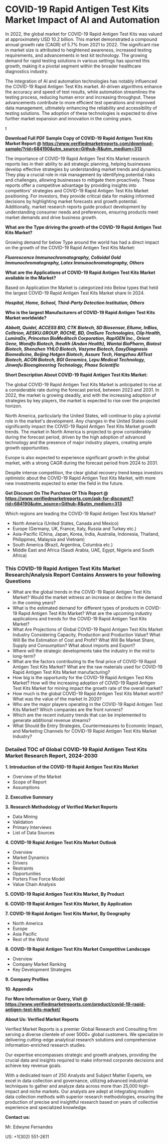 <meta name="title" content="Global COVID-19 Rapid Antigen Test Kits Market Impact of AI and Automation"><meta name="description" content="In 2022, the global market for COVID-19 Rapid Antigen Test Kits was valued at approximately USD 10.2 billion. This market demonstrated a compound annual growth rate (C"><meta name="title" content="COVID-19 Rapid Antigen Test Kits Market Size, Share, Scope, Trends, Growth, Opportunities, Analysis, Forecast"><h1>COVID-19 Rapid Antigen Test Kits Market Impact of AI and Automation</h1><p>In 2022, the global market for COVID-19 Rapid Antigen Test Kits was valued at approximately USD 10.2 billion. This market demonstrated a compound annual growth rate (CAGR) of 5.7% from 2021 to 2022. The significant rise in market size is attributed to heightened awareness, increased testing requirements, and advancements in test kit technology. The growing demand for rapid testing solutions in various settings has spurred this growth, making it a pivotal segment within the broader healthcare diagnostics industry.</p><p>The integration of AI and automation technologies has notably influenced the COVID-19 Rapid Antigen Test Kits market. AI-driven algorithms enhance the accuracy and speed of test results, while automation streamlines the testing process, reducing human error and increasing throughput. These advancements contribute to more efficient test operations and improved data management, ultimately enhancing the reliability and accessibility of testing solutions. The adoption of these technologies is expected to drive further market expansion and innovation in the coming years.</p>t</p><p id="" class=""><strong>Download Full PDF Sample Copy of COVID-19 Rapid Antigen Test Kits Market Report @ <a href="https://www.verifiedmarketreports.com/download-sample/?rid=684190&utm_source=Github-R&utm_medium=313" target="_blank">https://www.verifiedmarketreports.com/download-sample/?rid=684190&utm_source=Github-R&utm_medium=313</a></strong></p><p>The importance of&nbsp;COVID-19 Rapid Antigen Test Kits Market research reports lies in their ability to aid strategic planning, helping businesses develop effective strategies by understanding market trends and dynamics. They play a crucial role in risk management by identifying potential risks and challenges, allowing businesses to mitigate them proactively. These reports offer a competitive advantage by providing insights into competitors' strategies and COVID-19 Rapid Antigen Test Kits Market positioning. For investors, they provide critical data for making informed decisions by highlighting market forecasts and growth potential. Additionally, market research reports guide product development by understanding consumer needs and preferences, ensuring products meet market demands and drive business growth.</p><p><strong>What are the&nbsp;Type driving the growth of the COVID-19 Rapid Antigen Test Kits Market?</strong></p><p id="" class="">Growing demand for below Type around the world has had a direct impact on the growth of the COVID-19 Rapid Antigen Test Kits Market:</p><em><strong>Fluorescence Immunochromatography, Colloidal Gold Immunochromatography, Latex Immunochromatography, Others</strong></em></p><strong>What are the&nbsp;Applications&nbsp;of COVID-19 Rapid Antigen Test Kits Market available in the Market?</strong></p><p id="" class="">Based on Application the Market is categorized into Below types that held the largest COVID-19 Rapid Antigen Test Kits Market share In 2024.</p><em><strong>Hospital, Home, School, Third-Party Detection Institution, Others</strong></em></p><strong>Who is the largest Manufacturers of COVID-19 Rapid Antigen Test Kits Market worldwide?</strong></p><p><em><strong>Abbott, Quidel, ACCESS BIO, CTK Biotech, SD Biosensor, Ellume, InBios, Celltrion, AESKU.GROUP, ROCHE, BD, OraSure Technologies, Clip Health, LumiraDx, Princeton BioMeditech Corporation, RapiGEN Inc., Orient Gene, Wondfo Biotech, Ihealth (Andon Health), Wantai BioPharm, Biotest Biotech, Shenzhen YHLO Biotech, Vazyme Biotech, EasyDiagnosis Biomedicine, Beijing Hotgen Biotech, Assure Tech, Hangzhou AllTest Biotech, ACON Biotech, BGI Genomics, Lepu Medical Technology, Jinwofu Bioengineering Technology, Phase Scientific</strong></em></p><p id="" class=""><strong>Short Description About COVID-19 Rapid Antigen Test Kits Market:</strong></p><p>The global COVID-19 Rapid Antigen Test Kits Market is anticipated to rise at a considerable rate during the forecast period, between 2023 and 2031. In 2022, the market is growing steadily, and with the increasing adoption of strategies by key players, the market is expected to rise over the projected horizon.</p><p>North America, particularly the United States, will continue to play a pivotal role in the market's development. Any changes in the United States could significantly impact the COVID-19 Rapid Antigen Test Kits Market growth trends. The market in North America is projected to grow considerably during the forecast period, driven by the high adoption of advanced technology and the presence of major industry players, creating ample growth opportunities.</p><p>Europe is also expected to experience significant growth in the global market, with a strong CAGR during the forecast period from 2024 to 2031.</p><p>Despite intense competition, the clear global recovery trend keeps investors optimistic about the COVID-19 Rapid Antigen Test Kits Market, with more new investments expected to enter the field in the future.</p><p id="" class=""><strong>Get Discount On The Purchase Of This Report @ <a href="https://www.verifiedmarketreports.com/ask-for-discount/?rid=684190&utm_source=Github-R&utm_medium=313" target="_blank">https://www.verifiedmarketreports.com/ask-for-discount/?rid=684190&utm_source=Github-R&utm_medium=313</a></strong></p>Which regions are leading the COVID-19 Rapid Antigen Test Kits Market?</p><ul><li>North America (United States, Canada and Mexico)</li><li>Europe (Germany, UK, France, Italy, Russia and Turkey etc.)</li><li>Asia-Pacific (China, Japan, Korea, India, Australia, Indonesia, Thailand, Philippines, Malaysia and Vietnam)</li><li>South America (Brazil, Argentina, Columbia etc.)</li><li>Middle East and Africa (Saudi Arabia, UAE, Egypt, Nigeria and South Africa)</li></ul><h3 id="" class="">This COVID-19 Rapid Antigen Test Kits Market Research/Analysis Report Contains Answers to your following Questions</h3><ul><li>What are the global trends in the COVID-19 Rapid Antigen Test Kits Market? Would the market witness an increase or decline in the demand in the coming years?</li><li>What is the estimated demand for different types of products in COVID-19 Rapid Antigen Test Kits Market? What are the upcoming industry applications and trends for the COVID-19 Rapid Antigen Test Kits Market?</li><li>What Are Projections of Global COVID-19 Rapid Antigen Test Kits Market Industry Considering Capacity, Production and Production Value? What Will Be the Estimation of Cost and Profit? What Will Be Market Share, Supply and Consumption? What about imports and Export?</li><li>Where will the strategic developments take the industry in the mid to long-term?</li><li>What are the factors contributing to the final price of COVID-19 Rapid Antigen Test Kits Market? What are the raw materials used for COVID-19 Rapid Antigen Test Kits Market manufacturing?</li><li>How big is the opportunity for the COVID-19 Rapid Antigen Test Kits Market? How will the increasing adoption of COVID-19 Rapid Antigen Test Kits Market for mining impact the growth rate of the overall market?</li><li>How much is the global COVID-19 Rapid Antigen Test Kits Market worth? What was the value of the market In 2020?</li><li>Who are the major players operating in the COVID-19 Rapid Antigen Test Kits Market? Which companies are the front runners?</li><li>Which are the recent industry trends that can be implemented to generate additional revenue streams?</li><li>What Should Be Entry Strategies, Countermeasures to Economic Impact, and Marketing Channels for COVID-19 Rapid Antigen Test Kits Market Industry?</li></ul><h3 id="" class="">Detailed TOC of Global COVID-19 Rapid Antigen Test Kits Market Research Report, 2024-2030</h3><p id="" class=""><strong>1. Introduction of the COVID-19 Rapid Antigen Test Kits Market</strong></p><ul><li>Overview of the Market</li><li>Scope of Report</li><li>Assumptions</li></ul><p id="" class=""><strong>2. Executive Summary</strong></p><p id="" class=""><strong>3. Research Methodology of Verified Market Reports</strong></p><ul><li>Data Mining</li><li>Validation</li><li>Primary Interviews</li><li>List of Data Sources</li></ul><p id="" class=""><strong>4. COVID-19 Rapid Antigen Test Kits Market Outlook</strong></p><ul><li>Overview</li><li>Market Dynamics</li><li>Drivers</li><li>Restraints</li><li>Opportunities</li><li>Porters Five Force Model</li><li>Value Chain Analysis</li></ul><p id="" class=""><strong>5. COVID-19 Rapid Antigen Test Kits Market, By Product</strong></p><p id="" class=""><strong>6. COVID-19 Rapid Antigen Test Kits Market, By Application</strong></p><p id="" class=""><strong>7. COVID-19 Rapid Antigen Test Kits Market, By Geography</strong></p><ul><li>North America</li><li>Europe</li><li>Asia Pacific</li><li>Rest of the World</li></ul><p id="" class=""><strong>8. COVID-19 Rapid Antigen Test Kits Market Competitive Landscape</strong></p><ul><li>Overview</li><li>Company Market Ranking</li><li>Key Development Strategies</li></ul><p id="" class=""><strong>9. Company Profiles</strong></p><p id="" class=""><strong>10. Appendix</strong></p><p id="" class=""><strong>For More Information or Query, Visit @ <a href="https://www.verifiedmarketreports.com/product/covid-19-rapid-antigen-test-kits-market/" target="_blank">https://www.verifiedmarketreports.com/product/covid-19-rapid-antigen-test-kits-market/</a></strong></p><p id="" class=""><strong>About Us: Verified Market Reports</strong></p><p id="" class="">Verified Market Reports is a premier Global Research and Consulting firm serving a diverse clientele of over 5000+ global customers. We specialize in delivering cutting-edge analytical research solutions and comprehensive information-enriched research studies.</p><p id="" class="">Our expertise encompasses strategic and growth analyses, providing the crucial data and insights required to make informed corporate decisions and achieve key revenue goals.</p><p id="" class="">With a dedicated team of 250 Analysts and Subject Matter Experts, we excel in data collection and governance, utilizing advanced industrial techniques to gather and analyze data across more than 25,000 high-impact and niche markets. Our analysts are adept at integrating modern data collection methods with superior research methodologies, ensuring the production of precise and insightful research based on years of collective experience and specialized knowledge.</p><p id="" class=""><strong>Contact us:</strong></p><p id="" class="">Mr. Edwyne Fernandes</p><p id="" class="">US: +1(302) 551-2611</p>